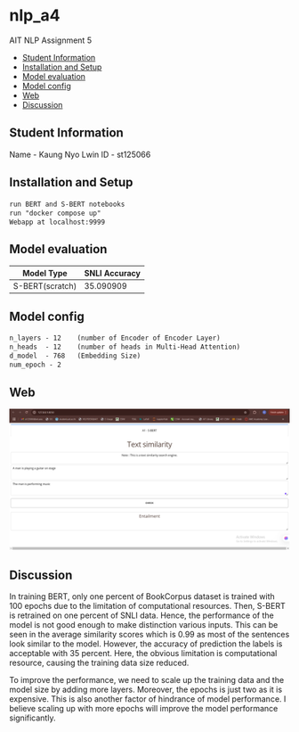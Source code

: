 # nlp_a4
 AIT NLP Assignment 5

- [Student Information](#student-information)
- [Installation and Setup](#installation-and-setup)
- [Model evaluation](#model-evaluation)
- [Model config](#model-config)
- [Web](#web)
- [Discussion](#discussion)


## Student Information
Name - Kaung Nyo Lwin
ID - st125066

## Installation and Setup
    run BERT and S-BERT notebooks
    run "docker compose up"
    Webapp at localhost:9999

## Model evaluation
| Model Type       | SNLI Accuracy |
|------------------|---------------|
| S-BERT(scratch)	 |         35.090909 |

## Model config
    n_layers - 12    (number of Encoder of Encoder Layer)
    n_heads  - 12    (number of heads in Multi-Head Attention)
    d_model  - 768   (Embedding Size)
    num_epoch - 2

## Web 
<img src="./figures/a4_web.png" width="600" length="400"/>


## Discussion
In training BERT, only one percent of BookCorpus dataset is trained with 100 epochs due to the limitation of computational resources. Then, S-BERT is retrained on one percent of SNLI data. Hence, the performance of the model is not good enough to make distinction various inputs. This can be seen in the average similarity scores which is 0.99 as most of the sentences look similar to the model. However, the accuracy of prediction the labels is acceptable with 35 percent. Here, the obvious limitation is computational resource, causing the training data size reduced.

To improve the performance, we need to scale up the training data and the model size by adding more layers. Moreover, the epochs is just two as it is expensive. This is also another factor of hindrance of model performance. I believe scaling up with more epochs will improve the model performance significantly.
